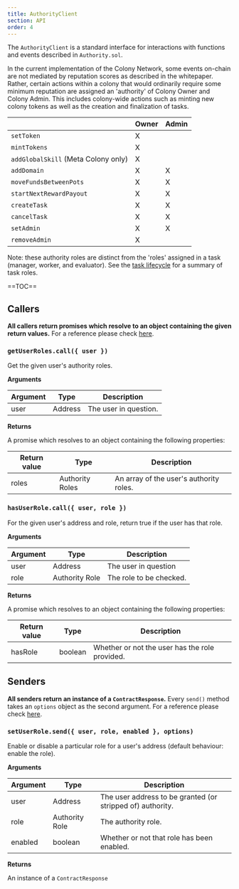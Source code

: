 ```yaml
---
title: AuthorityClient
section: API
order: 4
---
```


The `AuthorityClient` is a standard interface for interactions with functions and events described in `Authority.sol`.

In the current implementation of the Colony Network, some events on-chain are not mediated by reputation scores as described in the whitepaper. Rather, certain actions within a colony that would ordinarily require some minimum reputation are assigned an 'authority' of Colony Owner and Colony Admin. This includes colony-wide actions such as minting new colony tokens as well as the creation and finalization of tasks.

|                                     | Owner | Admin |
|-------------------------------------|-------|-------|
| `setToken`                          | X     |       |
| `mintTokens`                        | X     |       |
| `addGlobalSkill` (Meta Colony only) | X     |       |
| `addDomain`                         | X     | X     |
| `moveFundsBetweenPots`              | X     | X     |
| `startNextRewardPayout`             | X     | X     |
| `createTask`                        | X     | X     |
| `cancelTask`                        | X     | X     |
| `setAdmin`                          | X     | X     |
| `removeAdmin`                       | X     |       |

Note: these authority roles are distinct from the 'roles' assigned in a task (manager, worker, and evaluator). See the [task lifecycle](/colonyjs/docs-task-lifecycle/) for a summary of task roles.

==TOC==


## Callers

**All callers return promises which resolve to an object containing the given return values.** For a reference please check [here](/colonyjs/docs-contractclient/#callers).

### `getUserRoles.call({ user })`

Get the given user's authority roles.

**Arguments**

|Argument|Type|Description|
|---|---|---|
|user|Address|The user in question.|

**Returns**

A promise which resolves to an object containing the following properties:

|Return value|Type|Description|
|---|---|---|
|roles|Authority Roles|An array of the user's authority roles.|

### `hasUserRole.call({ user, role })`

For the given user's address and role, return true if the user has that role.

**Arguments**

|Argument|Type|Description|
|---|---|---|
|user|Address|The user in question|
|role|Authority Role|The role to be checked.|

**Returns**

A promise which resolves to an object containing the following properties:

|Return value|Type|Description|
|---|---|---|
|hasRole|boolean|Whether or not the user has the role provided.|


## Senders

**All senders return an instance of a `ContractResponse`.** Every `send()` method takes an `options` object as the second argument. For a reference please check [here](/colonyjs/docs-contractclient/#senders).
### `setUserRole.send({ user, role, enabled }, options)`

Enable or disable a particular role for a user's address (default behaviour: enable the role).

**Arguments**

|Argument|Type|Description|
|---|---|---|
|user|Address|The user address to be granted (or stripped of) authority.|
|role|Authority Role|The authority role.|
|enabled|boolean|Whether or not that role has been enabled.|

**Returns**

An instance of a `ContractResponse`
